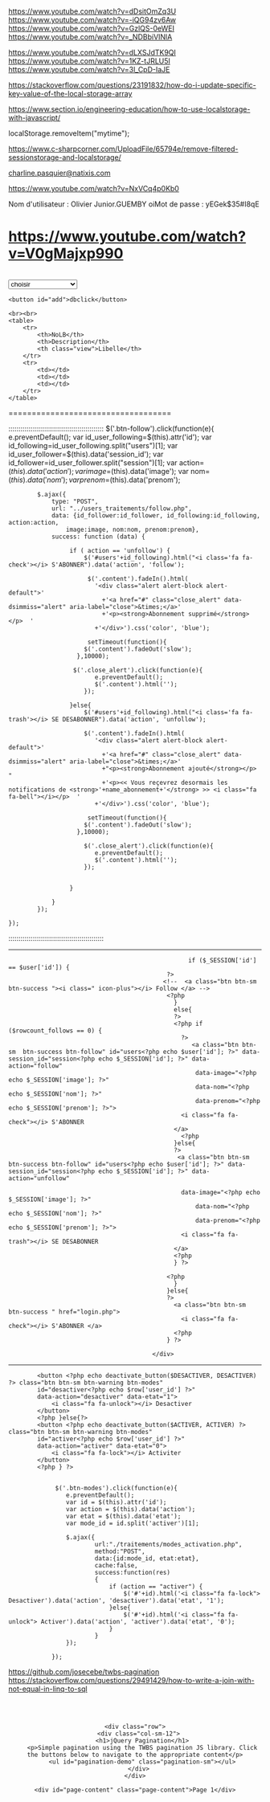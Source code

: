 # 

https://www.youtube.com/watch?v=dDsitOmZq3U
https://www.youtube.com/watch?v=-iQG94zv6Aw
https://www.youtube.com/watch?v=GzlQS-0eWEI
https://www.youtube.com/watch?v=_NDBbiVINlA

https://www.youtube.com/watch?v=dLXSJdTK9QI
https://www.youtube.com/watch?v=1KZ-tJRLU5I
https://www.youtube.com/watch?v=3l_CpD-IaJE

https://stackoverflow.com/questions/23191832/how-do-i-update-specific-key-value-of-the-local-storage-array

https://www.section.io/engineering-education/how-to-use-localstorage-with-javascript/

localStorage.removeItem("mytime");

https://www.c-sharpcorner.com/UploadFile/65794e/remove-filtered-sessionstorage-and-localstorage/

charline.pasquier@natixis.com

https://www.youtube.com/watch?v=NxVCq4p0Kb0

Nom d'utilisateur : Olivier Junior.GUEMBY
oiMot de passe : yEGek$35#I8qE

https://www.youtube.com/watch?v=V0gMajxp990
===================================
<!DOCTYPE html>
<html>
<head>
	<meta charset="utf-8">
	<meta name="viewport" content="width=device-width, initial-scale=1">
	<title></title>
</head>
<body>
	<select class="" id="column">
		<option value="">choisir</option>
		<option id="1" data-v1="0" value="1">NoLB</option>
		<option id="2" data-v2="0" value="2">Description</option>
		<option id="3" data-v3="0" value="3">Libelle</option>
		<option id="4" data-v4="0" value="4">Fournisseur</option>
		<option id="5" data-v5="0" value="5">Chain</option>
		<option id="6" data-v6="0" value="6">Login</option>
		<option id="7" data-v7="0" value="7">Apllication</option>
		<option id="8" data-v8="0" value="8">Application Domain</option>
		<option id="9" data-v9="0" value="9">Application Scope</option>
		<option id="10" data-v10="0" value="10">Projet</option>
		<option id="11" data-v11="0" value="11">Budget</option>
		<option id="12" data-v12="0" value="12">Proforma</option>
		<option id="13" data-v13="0" value="13">Atterissage</option>
		<option id="14" data-v14="0" value="14">BR06</option>
		<option id="15" data-v15="0" value="15">BR09</option>
	</select>

	<button id="add">dbclick</button>

	<br><br>
	<table>
		<tr>
			<th>NoLB</th>
			<th>Description</th>
			<th class="view">Libelle</th>
		</tr>
		<tr>
			<td></td>
			<td></td>
			<td></td>
		</tr>
	</table>
<style type="text/css">
	
</style>
<script src="https://code.jquery.com/jquery-3.6.4.min.js" integrity="sha256-oP6HI9z1XaZNBrJURtCoUT5SUnxFr8s3BzRl+cbzUq8=" crossorigin="anonymous"></script>

<script type="text/javascript">
	$(document).ready(function(){
		var i = 0;
		
		//$('#add').dblclick(function(){ alert('');})
		$('.view').css('visibility', 'hidden');	

		$('#column').change(function (e){
			var v1 = $("#1").val();
			var v2 = $("#2").val();
			var v3 = $("#3").val();
	        
	            
            	if(e.target.value == v1 && $('#1').data('v1') == 0) {
            		if(i < 2){
            			$('#1').css('color', 'red');
		      			$('#1').data('v1', '1');
		      			i++;
            		}
		      	 return false;
			    }else if(e.target.value == v1 && $('#1').data('v1') == 1) {
			      $('#1').css('color', 'black');
			      $('#1').data('v1', '0');
			      i--;
			      return false;
			    }  else if(e.target.value == v2 && $('#2').data('v2') == 0) {
			    	if(i < 2){
			    		$('#2').css('color', 'green');
			      		$('#2').data('v2', '1');
			      		i++;
			    	}
			      return false;
			    } else if(e.target.value == v2 && $('#2').data('v2') == 1) {
			      $('#2').css('color', 'black');
			      $('#2').data('v2', '0');
			      i--;
			      return false;
			    }else if(e.target.value == v3 && $('#3').data('v3') == 0) {
			    	if(i < 2){
			    		$('#3').css('color', 'blue');
					    $('#3').data('v3', '1');
					    i++;
			    	}
			      return false;
			    }
			     else if(e.target.value == v3 && $('#3').data('v3') == 1) {
			      $('#3').css('color', 'black');
			      $('#3').data('v3', '0');
			      i--;
			      return false;
			    }
	            
	            
		
	    });

    });
</script>
</body>
</html>


<!-- <select onchange="changeColor();" class="color" id="rgb">
  <option id="red" value="Red">Red</option>
  <option id="green" value="Green">Green</option>
  <option id="blue" value="Blue">Blue</option>
</select>

<script type="text/javascript">
	function changeColor() {
    var red = document.getElementById('red');
    var green = document.getElementById('green');
    var blue = document.getElementById('blue');

    if(event.target.value == red) {
      red.style.color = "red";
    } else if(event.target.value == green) {
      green.style.color = "green";
    } else if(event.target.value == blue) {
      blue.style.color = "blue";
    } else  {
      alert("There was an error!");
      }
  };
</script> -->




===================================


:::::::::::::::::::::::::::::::::::::::::::::::
$('.btn-follow').click(function(e){
        e.preventDefault();
        var id_user_following=$(this).attr('id');
        var id_following=id_user_following.split("users")[1];
        var id_user_follower=$(this).data('session_id');
        var id_follower=id_user_follower.split("session")[1];
        var action=$(this).data('action');
        var image=$(this).data('image');
        var nom=$(this).data('nom');
        var prenom=$(this).data('prenom');
        
            $.ajax({
                type: "POST",
                url: "../users_traitements/follow.php",
                data: {id_follower:id_follower, id_following:id_following, action:action, 
                    image:image, nom:nom, prenom:prenom},
                success: function (data) {
                     
                     if ( action == 'unfollow') {
                         $('#users'+id_following).html("<i class='fa fa-check'></i> S'ABONNER").data('action', 'follow'); 
                          
                          $('.content').fadeIn().html(
                            '<div class="alert alert-block alert-default">'
                              +'<a href="#" class="close_alert" data-dsimmiss="alert" aria-label="close">&times;</a>'
                              +'<p><strong>Abonnement supprimé</strong></p>  '
                            +'</div>').css('color', 'blue');

                          setTimeout(function(){
                         $('.content').fadeOut('slow');
                       },10000);

                      $('.close_alert').click(function(e){
                            e.preventDefault();
                            $('.content').html('');
                         });

                     }else{
                         $('#users'+id_following).html("<i class='fa fa-trash'></i> SE DESABONNER").data('action', 'unfollow');

                         $('.content').fadeIn().html(
                            '<div class="alert alert-block alert-default">'
                              +'<a href="#" class="close_alert" data-dsimmiss="alert" aria-label="close">&times;</a>'
                              +"<p><strong>Abonnement ajouté</strong></p>  "
                              +'<p><< Vous reçevrez desormais les notifications de <strong>'+name_abonnement+'</strong> >> <i class="fa fa-bell"></i></p>  '
                            +'</div>').css('color', 'blue');

                          setTimeout(function(){
                         $('.content').fadeOut('slow');
                       },10000);
                         
                         $('.close_alert').click(function(e){
                            e.preventDefault();
                            $('.content').html('');
                         });
                         
                         
                     }
                  
                }
            });
          
    });
:::::::::::::::::::::::::::::::::::::::::::::::



-----------------------------------------------
<div class="user-ads-action">
                                                <?php if (isset($_SESSION['id'])) {
                                                      
                                                      if ($_SESSION['id'] == $user['id']) {
                                                ?>
                                               <!--  <a class="btn btn-sm  btn-success "><i class=" icon-plus"></i> Follow </a> -->
                                                <?php    
                                                  }
                                                  else{
                                                  ?>
                                                  <?php if ($rowcount_follows == 0) {
                                                    ?>
                                                       <a class="btn btn-sm  btn-success btn-follow" id="users<?php echo $user['id']; ?>" data-session_id="session<?php echo $_SESSION['id']; ?>" data-action="follow"
                                                        data-image="<?php echo $_SESSION['image']; ?>" 
                                                        data-nom="<?php echo $_SESSION['nom']; ?>" 
                                                        data-prenom="<?php echo $_SESSION['prenom']; ?>">
                                                    <i class="fa fa-check"></i> S'ABONNER 
                                                  </a>
                                                    <?php
                                                  }else{
                                                  ?>
                                                   <a class="btn btn-sm  btn-success btn-follow" id="users<?php echo $user['id']; ?>" data-session_id="session<?php echo $_SESSION['id']; ?>" data-action="unfollow"

                                                    data-image="<?php echo $_SESSION['image']; ?>" 
                                                        data-nom="<?php echo $_SESSION['nom']; ?>" 
                                                        data-prenom="<?php echo $_SESSION['prenom']; ?>">
                                                    <i class="fa fa-trash"></i> SE DESABONNER 
                                                  </a>
                                                  <?php
                                                  } ?>
                                                 
                                                <?php
                                                  }
                                                }else{
                                                ?>
                                                  <a class="btn btn-sm  btn-success " href="login.php">
                                                    <i class="fa fa-check"></i> S'ABONNER </a>
                                                  <?php
                                                } ?>
                                                
                                            </div>
-----------------------------------------------


<?php if ($row['user_etat'] == 0) {?>
            <button <?php echo deactivate_button($DESACTIVER, DESACTIVER) ?> class="btn btn-sm btn-warning btn-modes" 
            id="desactiver<?php echo $row['user_id'] ?>" 
            data-action="desactiver" data-etat="1">
                <i class="fa fa-unlock"></i> Desactiver
            </button>
            <?php }else{?>
            <button <?php echo deactivate_button($ACTIVER, ACTIVER) ?> class="btn btn-sm btn-warning btn-modes" 
            id="activer<?php echo $row['user_id'] ?>" 
            data-action="activer" data-etat="0">
                <i class="fa fa-lock"></i> Activiter
            </button>
            <?php } ?>
            
            
                 $('.btn-modes').click(function(e){
					e.preventDefault();
					var id = $(this).attr('id');
					var action = $(this).data('action');
					var etat = $(this).data('etat');
					var mode_id = id.split('activer')[1];

					$.ajax({  
			                url:"./traitements/modes_activation.php",  
			                method:"POST",  
			                data:{id:mode_id, etat:etat},  
			                cache:false,
			                success:function(res)  
			                {  
			                	if (action == "activer") {
			                		$('#'+id).html('<i class="fa fa-lock"> Desactiver').data('action', 'desactiver').data('etat', '1');
			                	}else{
			                		$('#'+id).html('<i class="fa fa-unlock"> Activer').data('action', 'activer').data('etat', '0');
			                	}
			                } 
		            });

				});


https://github.com/josecebe/twbs-pagination
https://stackoverflow.com/questions/29491429/how-to-write-a-join-with-not-equal-in-linq-to-sql


<!DOCTYPE html>
<html>
<head>
	<meta charset="utf-8">
	<meta name="viewport" content="width=device-width, initial-scale=1">
	<title></title>
</head>
<body>
<style type="text/css">
	.wrapper{
  margin: 60px auto;
  text-align: center;
}
h1{
  margin-bottom: 1.25em;
}
#pagination-demo{
  display: inline-block;
  margin-bottom: 1.75em;
}
#pagination-demo li{
  display: inline-block;
}

.page-content{
  background: #eee;
  display: inline-block;
  padding: 10px;
  width: 100%;
  max-width: 660px;
}
</style>
<div class="wrapper">
  <div class="container">
    
    <div class="row">
      <div class="col-sm-12">
        <h1>jQuery Pagination</h1>
        <p>Simple pagination using the TWBS pagination JS library. Click the buttons below to navigate to the appropriate content</p>
        <ul id="pagination-demo" class="pagination-sm"></ul>
      </div>
    </div>

    <div id="page-content" class="page-content">Page 1</div>
  </div>
</div>

<link rel="stylesheet" href="https://stackpath.bootstrapcdn.com/bootstrap/3.3.7/css/bootstrap.min.css">
    <script src="https://code.jquery.com/jquery-3.3.1.min.js"></script>
    <script src="https://stackpath.bootstrapcdn.com/bootstrap/3.3.7/js/bootstrap.min.js"></script>
<script src="https://cdnjs.cloudflare.com/ajax/libs/twbs-pagination/1.4.2/jquery.twbsPagination.min.js"></script>

  <script type="text/javascript">
  	$('#pagination-demo').twbsPagination({
        totalPages: 16,
        visiblePages: 6,
        next: 'Next',
        prev: 'Prev',
        onPageClick: function (event, page) {
            //fetch content and render here
            $('#page-content').text('Page ' + page) + ' content here';
        }
    });
  </script>
</body>
</html>
